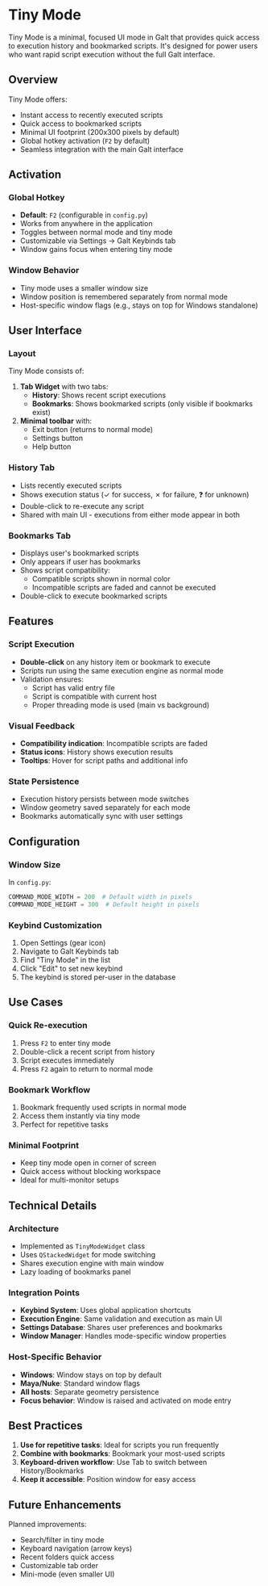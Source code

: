 # Tiny Mode

Tiny Mode is a minimal, focused UI mode in Galt that provides quick access to execution history and bookmarked scripts. It's designed for power users who want rapid script execution without the full Galt interface.

## Overview

Tiny Mode offers:
- Instant access to recently executed scripts
- Quick access to bookmarked scripts
- Minimal UI footprint (200x300 pixels by default)
- Global hotkey activation (`F2` by default)
- Seamless integration with the main Galt interface

## Activation

### Global Hotkey
- **Default**: `F2` (configurable in `config.py`)
- Works from anywhere in the application
- Toggles between normal mode and tiny mode
- Customizable via Settings → Galt Keybinds tab
- Window gains focus when entering tiny mode

### Window Behavior
- Tiny mode uses a smaller window size
- Window position is remembered separately from normal mode
- Host-specific window flags (e.g., stays on top for Windows standalone)

## User Interface

### Layout
Tiny Mode consists of:
1. **Tab Widget** with two tabs:
   - **History**: Shows recent script executions
   - **Bookmarks**: Shows bookmarked scripts (only visible if bookmarks exist)
2. **Minimal toolbar** with:
   - Exit button (returns to normal mode)
   - Settings button
   - Help button

### History Tab
- Lists recently executed scripts
- Shows execution status (✓ for success, ✗ for failure, ❓ for unknown)
- Double-click to re-execute any script
- Shared with main UI - executions from either mode appear in both

### Bookmarks Tab
- Displays user's bookmarked scripts
- Only appears if user has bookmarks
- Shows script compatibility:
  - Compatible scripts shown in normal color
  - Incompatible scripts are faded and cannot be executed
- Double-click to execute bookmarked scripts

## Features

### Script Execution
- **Double-click** on any history item or bookmark to execute
- Scripts run using the same execution engine as normal mode
- Validation ensures:
  - Script has valid entry file
  - Script is compatible with current host
  - Proper threading mode is used (main vs background)

### Visual Feedback
- **Compatibility indication**: Incompatible scripts are faded
- **Status icons**: History shows execution results
- **Tooltips**: Hover for script paths and additional info

### State Persistence
- Execution history persists between mode switches
- Window geometry saved separately for each mode
- Bookmarks automatically sync with user settings

## Configuration

### Window Size
In `config.py`:
```python
COMMAND_MODE_WIDTH = 200  # Default width in pixels
COMMAND_MODE_HEIGHT = 300  # Default height in pixels
```

### Keybind Customization
1. Open Settings (gear icon)
2. Navigate to Galt Keybinds tab
3. Find "Tiny Mode" in the list
4. Click "Edit" to set new keybind
5. The keybind is stored per-user in the database

## Use Cases

### Quick Re-execution
1. Press `F2` to enter tiny mode
2. Double-click a recent script from history
3. Script executes immediately
4. Press `F2` again to return to normal mode

### Bookmark Workflow
1. Bookmark frequently used scripts in normal mode
2. Access them instantly via tiny mode
3. Perfect for repetitive tasks

### Minimal Footprint
- Keep tiny mode open in corner of screen
- Quick access without blocking workspace
- Ideal for multi-monitor setups

## Technical Details

### Architecture
- Implemented as `TinyModeWidget` class
- Uses `QStackedWidget` for mode switching
- Shares execution engine with main window
- Lazy loading of bookmarks panel

### Integration Points
- **Keybind System**: Uses global application shortcuts
- **Execution Engine**: Same validation and execution as main UI
- **Settings Database**: Shares user preferences and bookmarks
- **Window Manager**: Handles mode-specific window properties

### Host-Specific Behavior
- **Windows**: Window stays on top by default
- **Maya/Nuke**: Standard window flags
- **All hosts**: Separate geometry persistence
- **Focus behavior**: Window is raised and activated on mode entry

## Best Practices

1. **Use for repetitive tasks**: Ideal for scripts you run frequently
2. **Combine with bookmarks**: Bookmark your most-used scripts
3. **Keyboard-driven workflow**: Use Tab to switch between History/Bookmarks
4. **Keep it accessible**: Position window for easy access

## Future Enhancements

Planned improvements:
- Search/filter in tiny mode
- Keyboard navigation (arrow keys)
- Recent folders quick access
- Customizable tab order
- Mini-mode (even smaller UI)